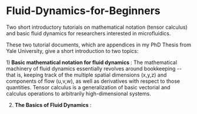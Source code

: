 # Fluid-Dynamics-for-Beginners
Two short introductory tutorials on mathematical notation (tensor calculus) and basic fluid dynamics for researchers interested in microfluidics.

These two tutorial documents, which are appendices in my PhD Thesis from Yale University, give a short introduction to two topics:

1)<b> Basic mathematical notation for fluid dynamics </b>: The mathematical machinery of fluid dynamics essentially revolves around bookkeeping -- that is, keeping track of the multiple spatial dimensions (x,y,z) and components of flow (u,v,w), as well as derivatives with respect to those quantities. Tensor calculus is a generalization of basic vectorial and calculus operations to arbitrarily high-dimensional systems.

2) <b> The Basics of Fluid Dynamics </b>: 
